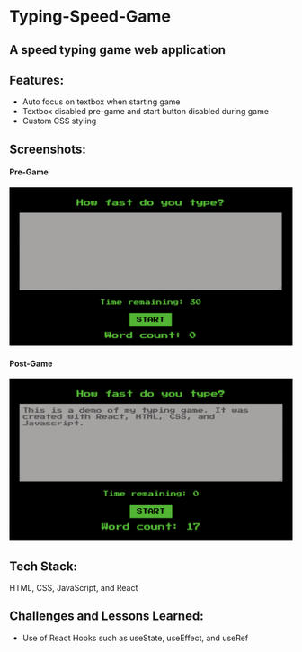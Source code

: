 # Typing-Speed-Game
## A speed typing game web application

## Features:
- Auto focus on textbox when starting game
- Textbox disabled pre-game and start button disabled during game
- Custom CSS styling

## Screenshots:
#### Pre-Game
![](/screenshots/pre.png)

#### Post-Game
![](/screenshots/post.png)

## Tech Stack:
HTML, CSS, JavaScript, and React

## Challenges and Lessons Learned:
- Use of React Hooks such as useState, useEffect, and useRef
